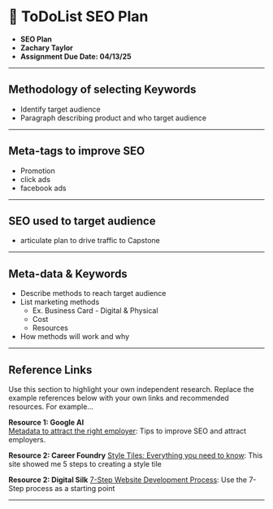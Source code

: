 # 📑 ToDoList SEO Plan

* **SEO Plan**
* **Zachary Taylor**
* **Assignment Due Date: 04/13/25**

---

## Methodology of selecting Keywords

* Identify target audience
* Paragraph describing product and who target audience

---

## Meta-tags to improve SEO

* Promotion
* click ads
* facebook ads

---

## SEO used to target audience

* articulate plan to drive traffic to Capstone

---

## Meta-data & Keywords

* Describe methods to reach target audience
* List marketing methods
  * Ex. Business Card - Digital & Physical
  * Cost
  * Resources
* How methods will work and why

---

## Reference Links

Use this section to highlight your own independent research. Replace the example references below with your own links and recommended resources. For example...

**Resource 1: Google AI**  
[Metadata to attract the right employer](https://docs.google.com/document/d/e/2PACX-1vQBQMRdWBD8tgg0kGzEDi3PToysmpbYwhf8vIZNp28hSNmD5xIO9VWEX6ylCqqH-Ij31UUffDzbqSF6/pub): Tips to improve SEO and attract employers.

**Resource 2: Career Foundry**
[Style Tiles: Everything you need to know](https://careerfoundry.com/en/blog/ui-design/style-tiles/): This site showed me 5 steps to creating a style tile

**Resource 2: Digital Silk**
[7-Step Website Development Process](https://www.digitalsilk.com/digital-trends/website-development-process/): Use the 7-Step process as a starting point

---
